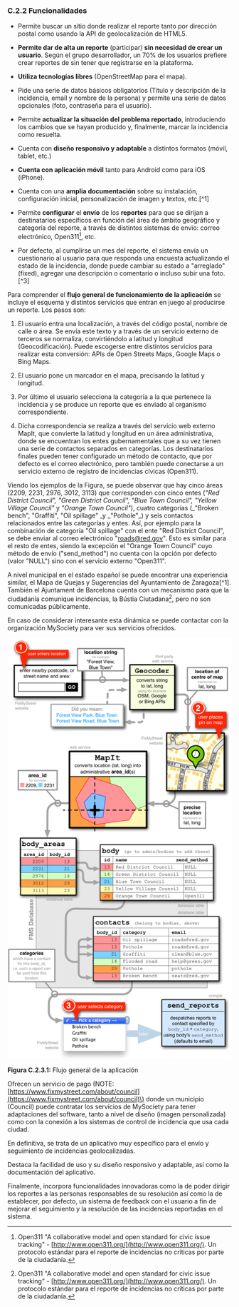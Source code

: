 ### C.2.2 Funcionalidades

* Permite buscar un sitio donde realizar el reporte tanto por dirección postal como usando la API de geolocalización de HTML5.

* **Permite dar de alta un reporte** \(participar\) **sin necesidad de crear un usuario**. Según el grupo desarrollador, un 70% de los usuarios prefiere crear reportes de sin tener que registrarse en la plataforma.

* **Utiliza tecnologías libres** \(OpenStreetMap para el mapa\).

* Pide una serie de datos básicos obligatorios \(Título y descripción de la incidencia, email y nombre de la persona\) y permite una serie de datos opcionales \(foto, contraseña para el usuario\).

* Permite **actualizar la situación del problema reportado**, introduciendo los cambios que se hayan producido y, finalmente, marcar la incidencia como resuelta.

* Cuenta con **diseño responsivo y adaptable** a distintos formatos \(móvil, tablet, etc.\)

* **Cuenta con aplicación móvil** tanto para Android como para iOS \(iPhone\).

* Cuenta con una **amplia documentación** sobre su instalación, configuración inicial, personalización de imagen y textos, etc.[^1]

* Permite **configurar** el **envío** de los **reportes** para que se dirijan a destinatarios específicos en función del área de ámbito geográfico y categoría del reporte, a través de distintos sistemas de envio: correo electrónico, Open311[^2], etc.

* Por defecto, al cumplirse un mes del reporte, el sistema envía un cuestionario al usuario para que responda una encuesta actualizando el estado de la incidencia, donde puede cambiar su estado a "arreglado" \(fixed\), agregar una descripción o comentario o incluso subir una foto.[^3]

Para comprender el **flujo general de funcionamiento de la aplicación** se incluye el esquema y distintos servicios que entran en juego al producirse un reporte. Los pasos son:

1. El usuario entra una localización, a través del código postal, nombre de calle o área. Se envía este texto y a través de un servicio externo de terceros se normaliza, convirtiéndolo a latitud y longitud \(Geocodificación\). Puede escogerse entre distintos servicios para realizar esta conversión: APIs de Open Streets Maps, Google Maps o Bing Maps.

2. El usuario pone un marcador en el mapa, precisando la latitud y longitud.

3. Por último el usuario selecciona la categoría a la que pertenece la incidencia y se produce un reporte que es enviado al organismo correspondiente.

4. Dicha correspondencia se realiza a través del servicio web externo MapIt, que convierte la latitud y longitud en un área administrativa, donde se encuentran los entes gubernamentales que a su vez tienen una serie de contactos separados en categorías. Los destinatarios finales pueden tener configurado un método de contacto, que por defecto es el correo electrónico, pero también puede conectarse a un servicio externo de registro de incidencias cívicas \(Open311\).

Viendo los ejemplos de la Figura, se puede observar que hay cinco áreas \(2209, 2231, 2976, 3012, 3113\) que corresponden con cinco entes \(_"Red District Council", "Green District Council", "Blue Town Council", "Yellow Village Council"_ y _"Orange Town Council"_\), cuatro categorías \(_"Broken bench", "Graffiti", "Oil spillage" \_y _"Pothole"\_\) y seis contactos relacionados entre las categorías y entes. Así, por ejemplo para la combinación de categoría "Oil spillage" con el ente "Red District Council", se debe enviar al correo electrónico "roads@red.gov". Esto es similar para el resto de entes, siendo la excepción el "Orange Town Council" cuyo método de envío \("send\_method"\) no cuenta con la opción por defecto \(valor "NULL"\) sino con el servicio externo "Open311".

A nivel municipal en el estado español se puede encontrar una experiencia similar, el Mapa de Quejas y Sugerencias del Ayuntamiento de Zaragoza[^1]. También el Ajuntament de Barcelona cuenta con un mecanismo para que la ciudadanía comunique incidencias, la Bústia Ciutadana[^2], pero no son comunicadas públicamente.

En caso de considerar interesante esta dinámica se puede contactar con la organización MySociety para ver sus servicios ofrecidos.

![](/assets/import2.png)

**Figura C.2.3.1:** Flujo general de la aplicación

Ofrecen un servicio de pago \(NOTE:  [https://www.fixmystreet.com/about/council](https://www.fixmystreet.com/about/council)\) donde un municipio \(Council\) puede contratar los servicios de MySociety para tener adaptaciones del software, tanto a nivel de diseño \(imagen personalizada\) como con la conexión a los sistemas de control de incidencia que usa cada ciudad.

En definitiva, se trata de un aplicativo muy específico para el envío y seguimiento de incidencias geolocalizadas.

Destaca la facilidad de uso y su diseño responsivo y adaptable, así como la documentación del aplicativo.

Finalmente, incorpora funcionalidades innovadoras como la de poder dirigir los reportes a las personas responsables de su resolución así como la de establecer, por defecto, un sistema de feedback con el usuario a fin de mejorar el seguimiento y la resolución de las incidencias reportadas en el sistema.

[^2]: Open311 "A collaborative model and open standard for civic issue tracking" - [http://www.open311.org/](http://www.open311.org/). Un protocolo estándar para el reporte de incidencias no críticas por parte de la ciudadanía.

